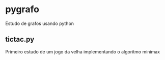 # pygrafo
Estudo de grafos usando python


## tictac.py
Primeiro estudo de um jogo da velha implementando o algoritmo minimax